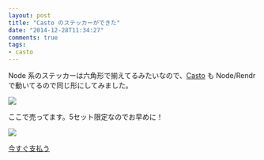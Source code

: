 ```yaml
---
layout: post
title: "Casto のステッカーができた"
date: "2014-12-28T11:34:27"
comments: true
tags: 
- casto
---
```


Node 系のステッカーは六角形で揃えてるみたいなので、[Casto](http://ca.storyboards.jp) も Node/Rendr で動いてるので同じ形にしてみました。

<!--more-->

![](https://dl.dropboxusercontent.com/u/459142/img/blog/casto-sticker.jpg)

ここで売ってます。5セット限定なのでお早めに！

![](https://dl.dropboxusercontent.com/u/459142/img/blog/casto-hexagon.png)

<a href="https://spike.cc/p/gKeopedV" class="spike-button" data-code="gKeopedV" data-button-style="pay_large" data-button-text-key="1">今すぐ支払う</a><script src="https://spike.cc/button/v1/button.js" type="text/javascript"></script>


